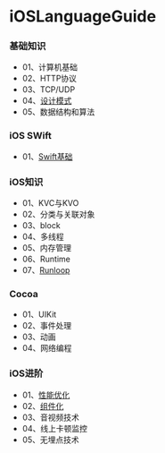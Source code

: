# iOSLanguageGuide


### 基础知识
- 01、计算机基础
- 02、HTTP协议
- 03、TCP/UDP
- 04、[设计模式](https://github.com/MacOMNI/SwiftLanguageGuide/blob/main/%E8%AE%BE%E8%AE%A1%E6%A8%A1%E5%BC%8F.md)
- 05、数据结构和算法
### iOS SWift
- 01、[Swift基础](https://github.com/MacOMNI/SwiftLanguageGuide/blob/main/Swift.md)
### iOS知识
- 01、KVC与KVO
- 02、分类与关联对象
- 03、block
- 04、多线程
- 05、内存管理
- 06、Runtime
- 07、[Runloop](https://github.com/MacOMNI/SwiftLanguageGuide/blob/main/Runloop.md)

### Cocoa
- 01、UIKit
- 02、事件处理
- 03、动画
- 04、网络编程

### iOS进阶
- 01、[性能优化](https://github.com/MacOMNI/SwiftLanguageGuide/blob/main/%E6%80%A7%E8%83%BD%E4%BC%98%E5%8C%96.md)
- 02、[组件化](https://github.com/skyming/Trip-to-iOS-Design-Patterns)
- 03、音视频技术
- 04、线上卡顿监控
- 05、无埋点技术



